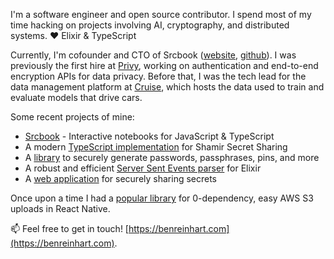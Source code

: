 I'm a software engineer and open source contributor. I spend most of my time hacking on projects involving AI, cryptography, and distributed systems. ❤️ Elixir & TypeScript

Currently, I'm cofounder and CTO of Srcbook ([website](https://srcbook.com), [github](https://github.com/srcbookdev)). I was previously the first hire at [Privy](https://privy.io), working on authentication and end-to-end encryption APIs for data privacy. Before that, I was the tech lead for the data management platform at [Cruise](https://getcruise.com), which hosts the data used to train and evaluate models that drive cars.

Some recent projects of mine:

* [Srcbook](https://github.com/srcbookdev/srcbook) - Interactive notebooks for JavaScript & TypeScript
* A modern [TypeScript implementation](https://github.com/privy-io/shamir-secret-sharing) for Shamir Secret Sharing
* A [library](https://github.com/benjreinhart/secure-password-utilities) to securely generate passwords, passphrases, pins, and more
* A robust and efficient [Server Sent Events parser](https://github.com/benjreinhart/server_sent_events) for Elixir
* A [web application](https://github.com/benjreinhart/rayven) for securely sharing secrets

Once upon a time I had a [popular library](https://github.com/benjreinhart/react-native-aws3) for 0-dependency, easy AWS S3 uploads in React Native.

📫 Feel free to get in touch! [https://benreinhart.com](https://benreinhart.com).

